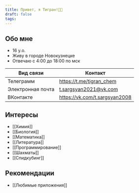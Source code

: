 ```yaml
---
title: Привет, я Тигран!👋🏻
draft: false
tags:
---
```

## Обо мне
- 16 y.o.
- Живу в городе Новокузнецке
- Отвечаю с 4:00 до 18:00 по мск

| Вид связи         | Контакт                       |
| ----------------- | ----------------------------- |
| Телеграмм         | https://t.me/tigran_chem      |
| Электронная почта | t.sargsyan2021@vk.com         |
| ВКонтакте         | https://vk.com/t.sargsyan2008 |
## Интересы
- [[Химия]]
- [[Биология]]
- [[Математика]]
- [[Литература]]
- [[Программирование]] 
- [[Шахматы]]
- [[Спидкубинг]]
## Рекомендации
- [[Любимые приложения]]